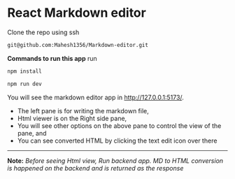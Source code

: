 # React Markdown editor 

Clone the repo using ssh
``` cmd
git@github.com:Mahesh1356/Markdown-editor.git
```

**Commands to run this app** run
```bash 
npm install
```

```bash 
npm run dev
```

You will see the markdown editor app in http://127.0.0.1:5173/.

- The left pane is for writing the markdown file,
- Html viewer is on the Right side pane,
- You will see other options on the above pane to control the view of the pane, and
- You can see converted HTML by clicking the text edit icon over there

** *

**Note:** *Before seeing Html view, Run backend app. MD to HTML conversion is happened on the backend and is returned as the response*